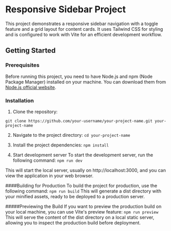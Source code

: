 # Responsive Sidebar Project

This project demonstrates a responsive sidebar navigation with a toggle feature and a grid layout for content cards. It uses Tailwind CSS for styling and is configured to work with Vite for an efficient development workflow.

## Getting Started

### Prerequisites

Before running this project, you need to have Node.js and npm (Node Package Manager) installed on your machine. You can download them from [Node.js official website](https://nodejs.org/).

### Installation

1. Clone the repository:

```git clone https://github.com/your-username/your-project-name.git your-project-name```

2. Navigate to the project directory:
```cd your-project-name```

3. Install the project dependencies:
```npm install```

4. Start development server
To start the development server, run the following command:
```npm run dev```

This will start the local server, usually on http://localhost:3000, and you can view the application in your web browser.

####Building for Production
To build the project for production, use the following command:
```npm run build```
This will generate a dist directory with your minified assets, ready to be deployed to a production server.

#####Previewing the Build
If you want to preview the production build on your local machine, you can use Vite's preview feature:
```npm run preview```
This will serve the content of the dist directory on a local static server, allowing you to inspect the production build before deployment.